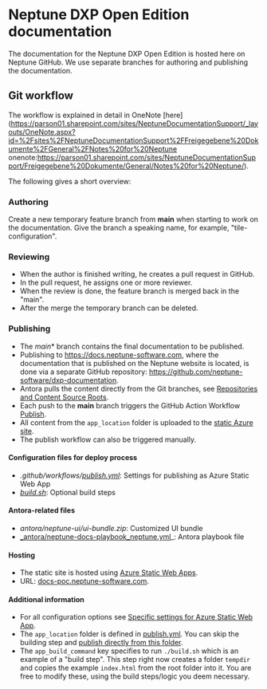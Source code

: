 # Neptune DXP Open Edition documentation
The documentation for the Neptune DXP Open Edition is hosted here on Neptune GitHub. We use separate branches for authoring and publishing the documentation.

## Git workflow

The workflow is explained in detail in OneNote [here](https://parson01.sharepoint.com/sites/NeptuneDocumentationSupport/_layouts/OneNote.aspx?id=%2Fsites%2FNeptuneDocumentationSupport%2FFreigegebene%20Dokumente%2FGeneral%2FNotes%20for%20Neptune
onenote:https://parson01.sharepoint.com/sites/NeptuneDocumentationSupport/Freigegebene%20Dokumente/General/Notes%20for%20Neptune/).

The following gives a short overview:

### Authoring 
Create a new temporary feature branch from **main** when starting to work on the documentation. Give the branch a speaking name, for example, "tile-configuration". 

### Reviewing
* When the author is finished writing, he creates a pull request in GitHub.
* In the pull request, he assigns one or more reviewer.
* When the review is done, the feature branch is merged back in the "main".
* After the merge the temporary branch can be deleted.

### Publishing
* The *main** branch contains the final documentation to be published.
* Publishing to https://docs.neptune-software.com, where the documentation that is published on the Neptune website is located, is done via a separate GitHub repository: https://github.com/neptune-software/dxp-documentation.
* Antora pulls the content directly from the Git branches, see [Repositories and Content Source Roots](https://docs.antora.org/antora/2.3/content-source-repositories/).
* Each push to the **main** branch triggers the GitHub Action Workflow [Publish](https://github.com/neptune-software/documentation/actions/workflows/publish.yml).
* All content from the `app_location` folder is uploaded to the [static Azure site](https://docs-poc.neptune-software.com).
* The publish workflow can also be triggered manually.

#### Configuration files for deploy process
* _.github/workflows/[publish.yml](https://github.com/neptune-software/documentation/blob/master/.github/workflows/publish.yml)_: Settings for publishing as Azure Static Web App
* _[build.sh](https://github.com/neptune-software/documentation/blob/master/build.sh)_: Optional build steps

#### Antora-related files
* _antora/neptune-ui/ui-bundle.zip_: Customized UI bundle
* [_antora/neptune-docs-playbook_neptune.yml](https://github.com/neptune-software/documentation/blob/main/antora/neptune-docs-playbook.yml)_: Antora playbook file

#### Hosting
* The static site is hosted using [Azure Static Web Apps](https://azure.microsoft.com/en-us/services/app-service/static/).
* URL: [docs-poc.neptune-software.com](https://docs-poc.neptune-software.com).

#### Additional information
* For all configuration options see [Specific settings for Azure Static Web App](https://aka.ms/swaworkflowconfig).
* The `app_location` folder is defined in [publish.yml](https://github.com/neptune-software/documentation/blob/main/.github/workflows/publish.yml). You can skip the building step and  [publish directly from this folder](https://docs.microsoft.com/en-us/azure/static-web-apps/github-actions-workflow#skip-building-front-end-app).
* The `app_build_command` key specifies to run `./build.sh` which is an example of a "build step". This step right now creates a folder `tempdir` and copies the example `index.html` from the root folder into it. You are free to modify these, using the build steps/logic you deem necessary.


